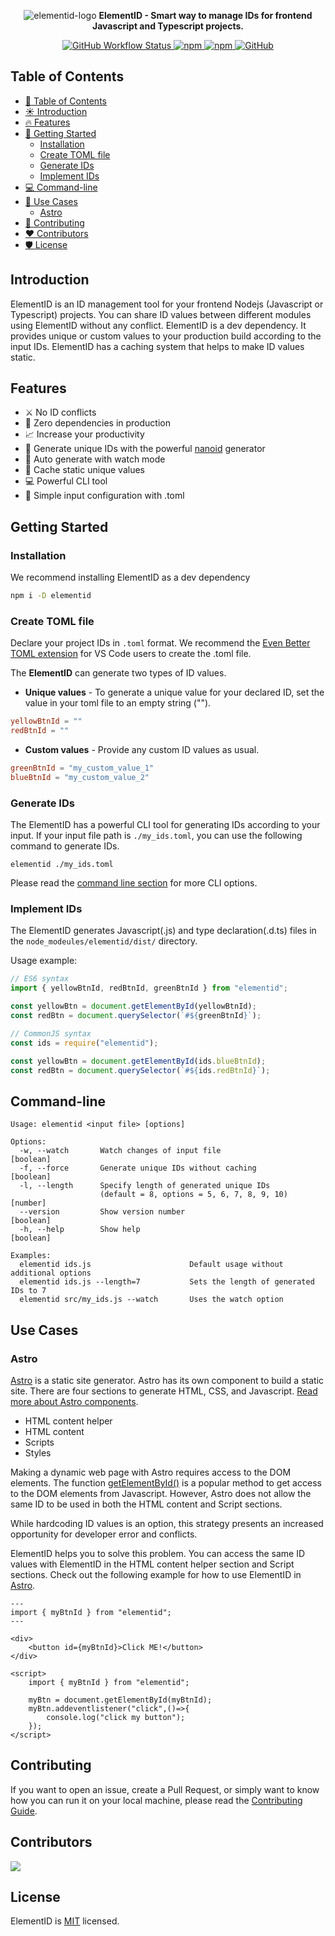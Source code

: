 <p align="center">
    <img alt="elementid-logo" src="https://user-images.githubusercontent.com/64678612/209996908-283f7041-a705-4bf3-948a-e11681502a3a.png"/>
    <b align="center">ElementID - Smart way to manage IDs for frontend Javascript and Typescript projects.</b>
    <p align="center" style="align: center;">
        <a href="https://github.com/appzic/elementid/blob/main/.github/workflows/main.yml">
            <img alt="GitHub Workflow Status" src="https://img.shields.io/github/actions/workflow/status/appzic/elementid/main.yml">
        </a>
        <a href="https://www.npmjs.com/package/elementid">
            <img alt="npm" src="https://img.shields.io/npm/v/elementid">
        </a>
        <a href="https://www.npmjs.com/package/elementid">
            <img alt="npm" src="https://img.shields.io/npm/dw/elementid">
        </a>
        <a href="https://github.com/appzic/elementid/blob/main/LICENSE">
            <img alt="GitHub" src="https://img.shields.io/github/license/appzic/elementid">
        </a>
    </p>
</p>

## Table of Contents

- [📖 Table of Contents](#-table-of-contents)
- [☀️ Introduction](#️-introduction)
- [🔥 Features](#-features)
- [🚀 Getting Started](#-getting-started)
  - [Installation](#installation)
  - [Create TOML file](#create-toml-file)
  - [Generate IDs](#generate-ids)
  - [Implement IDs](#implement-ids)
- [💻 Command-line](#-command-line)
- [🌈 Use Cases](#-use-cases)
  - [Astro](#astro)
- [🙏 Contributing](#-contributing)
- [❤️ Contributors](#️-contributors)
- [🛡️ License](#️-license)

## Introduction

ElementID is an ID management tool for your frontend Nodejs (Javascript or Typescript) projects. You can share ID values between different modules using ElementID without any conflict. ElementID is a dev dependency. It provides unique or custom values to your production build according to the input IDs. ElementID has a caching system that helps to make ID values static.

## Features

- :crossed_swords: No ID conflicts
- :tada: Zero dependencies in production
- :chart_with_upwards_trend: Increase your productivity
- :muscle: Generate unique IDs with the powerful [nanoid](https://github.com/ai/nanoid) generator
- :eyes: Auto generate with watch mode
- :minidisc: Cache static unique values
- :computer: Powerful CLI tool
- :scroll: Simple input configuration with .toml

## Getting Started

### Installation

We recommend installing ElementID as a dev dependency

```bash
npm i -D elementid
```

### Create TOML file

Declare your project IDs in `.toml` format. We recommend the [Even Better TOML extension](https://marketplace.visualstudio.com/items?itemName=tamasfe.even-better-toml) for VS Code users to create the .toml file.

The **ElementID** can generate two types of ID values.

- **Unique values** - To generate a unique value for your declared ID, set the value in your toml file to an empty string ("").

```toml
yellowBtnId = ""
redBtnId = ""
```

- **Custom values** - Provide any custom ID values as usual.

```toml
greenBtnId = "my_custom_value_1"
blueBtnId = "my_custom_value_2"
```

### Generate IDs

The ElementID has a powerful CLI tool for generating IDs according to your input. If your input file path is `./my_ids.toml`, you can use the following command to generate IDs.

```
elementid ./my_ids.toml
```

Please read the [command line section](#command-line) for more CLI options.

### Implement IDs

The ElementID generates Javascript(.js) and type declaration(.d.ts) files in the `node_modeules/elementid/dist/` directory.

Usage example:

```Typescript
// ES6 syntax
import { yellowBtnId, redBtnId, greenBtnId } from "elementid";

const yellowBtn = document.getElementById(yellowBtnId);
const redBtn = document.querySelector(`#${greenBtnId}`);
```

```Javascript
// CommonJS syntax
const ids = require("elementid");

const yellowBtn = document.getElementById(ids.blueBtnId);
const redBtn = document.querySelector(`#${ids.redBtnId}`);
```

## Command-line

```
Usage: elementid <input file> [options]

Options:
  -w, --watch       Watch changes of input file                            [boolean]
  -f, --force       Generate unique IDs without caching                   [boolean]
  -l, --length      Specify length of generated unique IDs
                    (default = 8, options = 5, 6, 7, 8, 9, 10)              [number]
  --version         Show version number                                    [boolean]
  -h, --help        Show help                                              [boolean]

Examples:
  elementid ids.js                      Default usage without additional options
  elementid ids.js --length=7           Sets the length of generated IDs to 7
  elementid src/my_ids.js --watch       Uses the watch option
```

## Use Cases

### Astro

[Astro](https://astro.build/) is a static site generator. Astro has its own component to build a static site. There are four sections to generate HTML, CSS, and Javascript. [Read more about Astro components](https://docs.astro.build/en/core-concepts/astro-components/).

- HTML content helper
- HTML content
- Scripts
- Styles

Making a dynamic web page with Astro requires access to the DOM elements. The function [getElementById()](https://developer.mozilla.org/en-US/docs/Web/API/Document/getElementById) is a popular method to get access to the DOM elements from Javascript. However, Astro does not allow the same ID to be used in both the HTML content and Script sections.

While hardcoding ID values is an option, this strategy presents an increased opportunity for developer error and conflicts.

ElementID helps you to solve this problem. You can access the same ID values with ElementID in the HTML content helper section and Script sections. Check out the following example for how to use ElementID in [Astro](https://astro.build/).

```astro
---
import { myBtnId } from "elementid";
---

<div>
    <button id={myBtnId}>Click ME!</button>
</div>

<script>
    import { myBtnId } from "elementid";

    myBtn = document.getElementById(myBtnId);
    myBtn.addeventlistener("click",()=>{
        console.log("click my button");
    });
</script>
```

## Contributing

If you want to open an issue, create a Pull Request, or simply want to know how you can run it on your local machine, please read the [Contributing Guide](https://github.com/appzic/elementid/blob/main/CONTRIBUTING.md).

## Contributors

<a href="https://github.com/appzic/elementid/graphs/contributors">
  <img src="https://contrib.rocks/image?repo=appzic/elementid" />
</a>

## License

ElementID is [MIT](https://github.com/appzic/elementid/blob/main/LICENSE) licensed.

